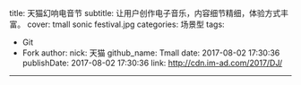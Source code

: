 title: 天猫幻响电音节
subtitle: 让用户创作电子音乐，内容细节精细，体验方式丰富。
cover: tmall sonic festival.jpg
categories: 场景型
tags:
  - Git
  - Fork
author:
  nick: 天猫
  github_name: Tmall
date: 2017-08-02 17:30:36
publishDate: 2017-08-02 17:30:36
link: http://cdn.im-ad.com/2017/DJ/
---

